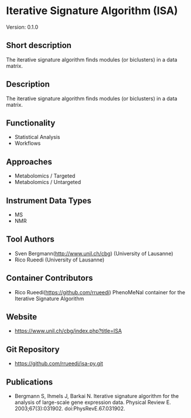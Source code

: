 # Iterative Signature Algorithm (ISA)
Version: 0.1.0

## Short description
The iterative signature algorithm finds modules (or biclusters) in a data matrix.

## Description
The iterative signature algorithm finds modules (or biclusters) in a data matrix.

## Functionality
- Statistical Analysis
- Workflows

## Approaches
- Metabolomics / Targeted
- Metabolomics / Untargeted

## Instrument Data Types
- MS
- NMR

## Tool Authors
- Sven Bergmann(http://www.unil.ch/cbg) (University of Lausanne)
- Rico Rueedi (University of Lausanne)

## Container Contributors
- Rico Rueedi(https://github.com/rrueedi) 
PhenoMeNal container for the Iterative Signature Algorithm

## Website
- https://www.unil.ch/cbg/index.php?title=ISA

## Git Repository
- https://github.com/rrueedi/isa-py.git

## Publications
- Bergmann S, Ihmels J, Barkai N. Iterative signature algorithm for the analysis of large-scale gene expression data. Physical Review E. 2003;67(3):031902. doi:PhysRevE.67.031902.

